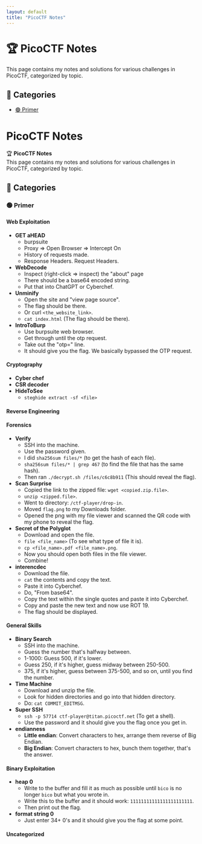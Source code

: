 ```yaml
---
layout: default
title: "PicoCTF Notes"
---
```


# 🏆 PicoCTF Notes

This page contains my notes and solutions for various challenges in PicoCTF, categorized by topic.

## 📌 Categories

- [🟢 Primer](./primer.md)

  
# PicoCTF Notes

🏆 **PicoCTF Notes**  
This page contains my notes and solutions for various challenges in PicoCTF, categorized by topic.

## 📌 Categories

### 🟢 **Primer**

#### **Web Exploitation**
- **GET aHEAD**
  - burpsuite
  - Proxy ⇒ Open Browser ⇒ Intercept On
  - History of requests made.
  - Response Headers. Request Headers.
- **WebDecode**
  - Inspect (right-click ⇒ inspect) the "about" page
  - There should be a base64 encoded string.
  - Put that into ChatGPT or Cyberchef.
- **Unminify**
  - Open the site and "view page source".
  - The flag should be there.
  - Or curl `<the_website_link>`.
  - `cat index.html` (The flag should be there).
- **IntroToBurp**
  - Use burpsuite web browser.
  - Get through until the otp request.
  - Take out the "otp=" line.
  - It should give you the flag. We basically bypassed the OTP request.

#### **Cryptography**
- **Cyber chef**
- **CSR decoder**
- **HideToSee**
  - `steghide extract -sf <file>` 

#### **Reverse Engineering**

#### **Forensics**
- **Verify**
  - SSH into the machine.
  - Use the password given.
  - I did `sha256sum files/*` (to get the hash of each file).
  - `sha256sum files/* | grep 467` (to find the file that has the same hash).
  - Then ran `./decrypt.sh /files/c6c8b911` (This should reveal the flag).
- **Scan Surprise**
  - Copied the link to the zipped file: `wget <copied.zip.file>`.
  - `unzip <zipped.file>`.
  - Went to directory: `/ctf-player/drop-in`.
  - Moved `flag.png` to my Downloads folder.
  - Opened the png with my file viewer and scanned the QR code with my phone to reveal the flag.
- **Secret of the Polyglot**
  - Download and open the file.
  - `file <file_name>` (To see what type of file it is).
  - `cp <file_name>.pdf <file_name>.png`.
  - Now you should open both files in the file viewer.
  - Combine!
- **interencdec**
  - Download the file.
  - `cat` the contents and copy the text.
  - Paste it into Cyberchef.
  - Do, "From base64".
  - Copy the text within the single quotes and paste it into Cyberchef.
  - Copy and paste the new text and now use ROT 19.
  - The flag should be displayed.

#### **General Skills**
- **Binary Search**
  - SSH into the machine.
  - Guess the number that's halfway between.
  - 1-1000: Guess 500, if it's lower.
  - Guess 250, if it's higher, guess midway between 250-500.
  - 375, if it's higher, guess between 375-500, and so on, until you find the number.
- **Time Machine**
  - Download and unzip the file.
  - Look for hidden directories and go into that hidden directory.
  - Do: `cat COMMIT_EDITMSG`.
- **Super SSH**
  - `ssh -p 57714 ctf-player@titan.picoctf.net` (To get a shell).
  - Use the password and it should give you the flag once you get in.
- **endianness**
  - **Little endian**: Convert characters to hex, arrange them reverse of Big Endian.
  - **Big Endian**: Convert characters to hex, bunch them together, that's the answer.

#### **Binary Exploitation**
- **heap 0**
  - Write to the buffer and fill it as much as possible until `bico` is no longer `bico` but what you wrote in.
  - Write this to the buffer and it should work: `11111111111111111111111`.
  - Then print out the flag.
- **format string 0**
  - Just enter 34+ 0's and it should give you the flag at some point.

#### **Uncategorized**
